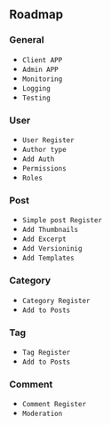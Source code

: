 
## Roadmap

### General
- `Client APP`
- `Admin APP`
- `Monitoring`
- `Logging`
- `Testing`

### User
- `User Register`
- `Author type`
- `Add Auth`
- `Permissions`
- `Roles`

### Post
- `Simple post Register`
- `Add Thumbnails`
- `Add Excerpt`
- `Add Versioninig`
- `Add Templates`

### Category
- `Category Register`
- `Add to Posts`

### Tag
- `Tag Register`
- `Add to Posts`

### Comment
- `Comment Register`
- `Moderation`



